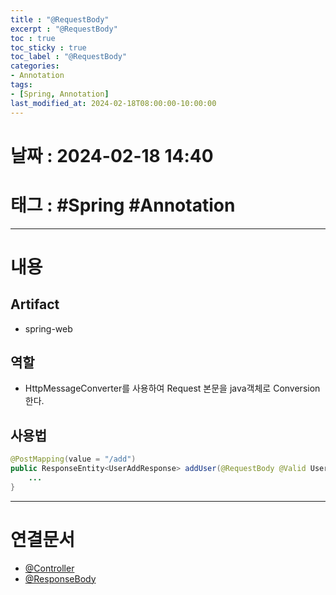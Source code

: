 ```yaml
---
title : "@RequestBody"
excerpt : "@RequestBody"
toc : true
toc_sticky : true
toc_label : "@RequestBody"
categories:
- Annotation
tags:
- [Spring, Annotation]
last_modified_at: 2024-02-18T08:00:00-10:00:00
---
```


# 날짜 : 2024-02-18 14:40

# 태그 : #Spring #Annotation
---

# 내용

## Artifact
- spring-web

## 역할
- HttpMessageConverter를 사용하여 Request 본문을  java객체로 Conversion 한다.

## 사용법

```java
@PostMapping(value = "/add")  
public ResponseEntity<UserAddResponse> addUser(@RequestBody @Valid UserAddForm userAddForm, BindingResult bindingResult) {  
    ...
}
```

---

# 연결문서
- [@Controller](../../annotation/annotation-@Controller)
- [@ResponseBody](../../annotation/annotation-@ResponseBody)